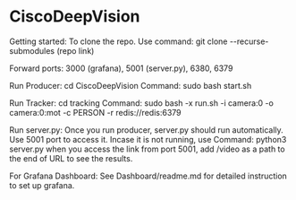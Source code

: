 # CiscoDeepVision

Getting started: 
To clone the repo. Use command:
git clone --recurse-submodules (repo link)

Forward ports: 3000 (grafana), 5001 (server.py), 6380, 6379

Run Producer:
cd CiscoDeepVision
Command: sudo bash start.sh

Run Tracker:
cd tracking
Command: sudo bash -x run.sh -i camera:0 -o camera:0:mot -c PERSON -r redis://redis:6379

Run server.py:
Once you run producer, server.py should run automatically.
Use 5001 port to access it.
Incase it is not running, use Command: python3 server.py
when you access the link from port 5001, add /video as a path to the end of URL to see the results.

For Grafana Dashboard:
See Dashboard/readme.md for detailed instruction to set up grafana.
